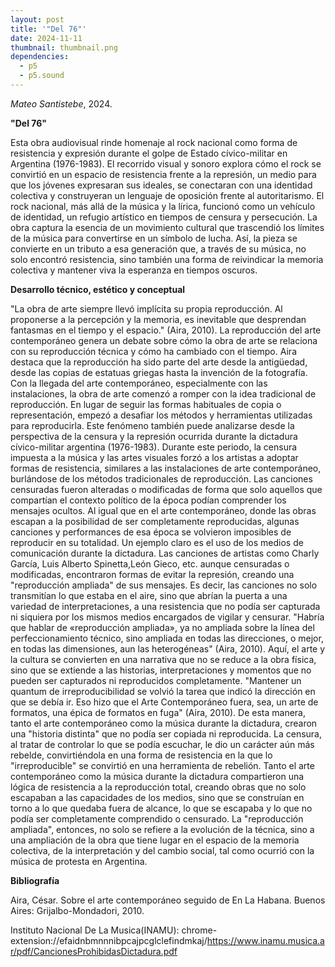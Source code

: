 ```yaml
---
layout: post
title: '"Del 76"'
date: 2024-11-11
thumbnail: thumbnail.png
dependencies:
  - p5
  - p5.sound
---
```


<div id="div-sketch">
  <script type="text/javascript" src="sketch.js"></script>
</div>

_Mateo Santistebe_, 2024.

**"Del 76"**

Esta obra audiovisual rinde homenaje al rock nacional como forma de resistencia y expresión durante el golpe de Estado cívico-militar en Argentina (1976-1983). 
El recorrido visual y sonoro explora cómo el rock se convirtió en un espacio de resistencia frente a la represión, 
un medio para que los jóvenes expresaran sus ideales, se conectaran con una identidad colectiva y construyeran un lenguaje de oposición frente al autoritarismo. 
El rock nacional, más allá de la música y la lírica, funcionó como un vehículo de identidad, un refugio artístico en tiempos de censura y persecución. 
La obra captura la esencia de un movimiento cultural que trascendió los límites de la música para convertirse en un símbolo de lucha. 
Así, la pieza se convierte en un tributo a esa generación que, a través de su música, no solo encontró resistencia, 
sino también una forma de reivindicar la memoria colectiva y mantener viva la esperanza en tiempos oscuros.


**Desarrollo técnico, estético y conceptual**

"La obra de arte siempre llevó implícita su propia reproducción. Al proponerse a la percepción y la memoria, es inevitable que desprendan fantasmas en el tiempo y el espacio." (Aira, 2010).
 La reproducción del arte contemporáneo genera un debate sobre cómo la obra de arte se relaciona con su reproducción técnica y cómo ha cambiado con el tiempo. Aira destaca que la reproducción ha sido parte del arte desde la antigüedad, desde las copias de estatuas griegas hasta la invención de la fotografía. 
Con la llegada del arte contemporáneo, especialmente con las instalaciones, la obra de arte comenzó a romper con la idea tradicional de reproducción. En lugar de seguir las formas habituales de copia o representación, empezó a desafiar los métodos y herramientas utilizadas para reproducirla.
 Este fenómeno también puede analizarse desde la perspectiva de la censura y la represión ocurrida durante la dictadura cívico-militar argentina (1976-1983). Durante este periodo, la censura impuesta a la música y las artes visuales forzó a los artistas a adoptar formas de resistencia, similares a las instalaciones de arte contemporáneo, burlándose de los métodos tradicionales de reproducción. Las canciones censuradas fueron alteradas o modificadas de forma que solo aquellos que compartían el contexto político de la época podían comprender los mensajes ocultos. Al igual que en el arte contemporáneo, donde las obras escapan a la posibilidad de ser completamente reproducidas, algunas canciones y performances de esa época se volvieron imposibles de reproducir en su totalidad. Un ejemplo claro es el uso de los medios de comunicación durante la dictadura. Las canciones de artistas como Charly García, Luis Alberto Spinetta,León Gieco, etc.  aunque censuradas o modificadas, encontraron formas de evitar la represión, creando una "reproducción ampliada" de sus mensajes.  Es decir, las canciones no solo transmitían lo que estaba en el aire, sino que abrían la puerta a una variedad de interpretaciones, a una resistencia que no podía ser capturada ni siquiera por los mismos medios encargados de vigilar y censurar.
"Habría que hablar de «reproducción ampliada», ya no ampliada sobre la línea del perfeccionamiento técnico, sino ampliada en todas las direcciones, o mejor, en todas las dimensiones, aun las heterogéneas" (Aira, 2010). Aquí, el arte y la cultura se convierten en una narrativa que no se reduce a la obra física, sino que se extiende a las historias, interpretaciones y momentos que no pueden ser capturados ni reproducidos completamente. "Mantener un quantum de irreproducibilidad se volvió la tarea que indicó la dirección en que se debía ir. Eso hizo que el Arte Contemporáneo fuera, sea, un arte de formatos, una épica de formatos en fuga" (Aira, 2010).
De esta manera, tanto el arte contemporáneo como la música durante la dictadura, crearon una "historia distinta" que no podía ser copiada ni reproducida. La censura, al tratar de controlar lo que se podía escuchar, le dio un carácter aún más rebelde, convirtiéndola en una forma de resistencia en la que lo "irreproducible" se convirtió en una herramienta de rebelión. Tanto el arte contemporáneo como la música durante la dictadura compartieron una lógica de resistencia a la reproducción total, creando obras que no solo escapaban a las capacidades de los medios, sino que se construían en torno a lo que quedaba fuera de alcance, lo que se escapaba y lo que no podía ser completamente comprendido o censurado. La "reproducción ampliada", entonces, no solo se refiere a la evolución de la técnica, sino a una ampliación de la obra que tiene lugar en el espacio de la memoria colectiva, de la interpretación y del cambio social, tal como ocurrió con la música de protesta en Argentina.


**Bibliografía**

Aira, César. Sobre el arte contemporáneo seguido de En La Habana. Buenos Aires: Grijalbo-Mondadori, 2010.

Instituto Nacional De La Musica(INAMU): chrome-extension://efaidnbmnnnibpcajpcglclefindmkaj/https://www.inamu.musica.ar/pdf/CancionesProhibidasDictadura.pdf
